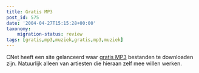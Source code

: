 ```yaml
---
title: Gratis MP3
post_id: 575
date: '2004-04-27T15:15:28+00:00'
taxonomy:
    migration-status: review
tags: [gratis,mp3,muziek,gratis,mp3,muziek]
---
```

CNet heeft een site gelanceerd waar [gratis MP3](http://music.download.com/) bestanden te downloaden zijn. Natuurlijk alleen van artiesten die hieraan zelf mee willen werken.